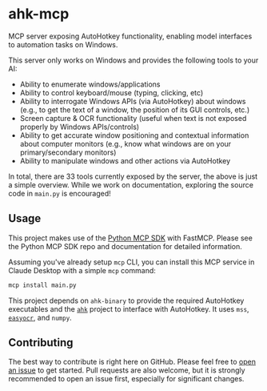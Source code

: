 # ahk-mcp

MCP server exposing AutoHotkey functionality, enabling model interfaces to automation tasks on Windows.

This server only works on Windows and provides the following tools to your AI:

- Ability to enumerate windows/applications
- Ability to control keyboard/mouse (typing, clicking, etc)
- Ability to interrogate Windows APIs (via AutoHotkey) about windows (e.g., to get the text of a window, the position of its GUI controls, etc.)
- Screen capture & OCR functionality (useful when text is not exposed properly by Windows APIs/controls)
- Ability to get accurate window positioning and contextual information about computer monitors (e.g., know what windows are on your primary/secondary monitors)
- Ability to manipulate windows and other actions via AutoHotkey

In total, there are 33 tools currently exposed by the server, the above is just a simple overview. 
While we work on documentation, exploring the source code in `main.py` is encouraged!

## Usage

This project makes use of the [Python MCP SDK](https://github.com/modelcontextprotocol/python-sdk) with FastMCP. Please 
see the Python MCP SDK repo and documentation for detailed information.

Assuming you've already setup `mcp` CLI, you can install this MCP service in Claude Desktop with a simple `mcp` command:

```bash
mcp install main.py
```

This project depends on `ahk-binary` to provide the required AutoHotkey executables and the [`ahk`](https://github.com/spyoungtech/ahk) 
project to interface with AutoHotkey. It uses `mss`, [`easyocr`](https://github.com/JaidedAI/EasyOCR?tab=readme-ov-file#installation), and `numpy`.

## Contributing

The best way to contribute is right here on GitHub. Please feel free to [open an issue](https://github.com/spyoungtech/ahk-mcp/issues) 
to get started. Pull requests are also welcome, but it is strongly recommended to open an issue first, especially for 
significant changes.